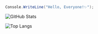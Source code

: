 ```cs
Console.WriteLine("Hello, Everyone!✨");
```

![GitHub Stats](https://xin9le-github-readme-stats.vercel.app/api?username=xin9le&show_icons=true&show=prs_merged,prs_merged_percentage&count_private=true&include_all_commits=true)

![Top Langs](https://xin9le-github-readme-stats.vercel.app/api/top-langs/?username=xin9le&count_private=true&layout=compact)
